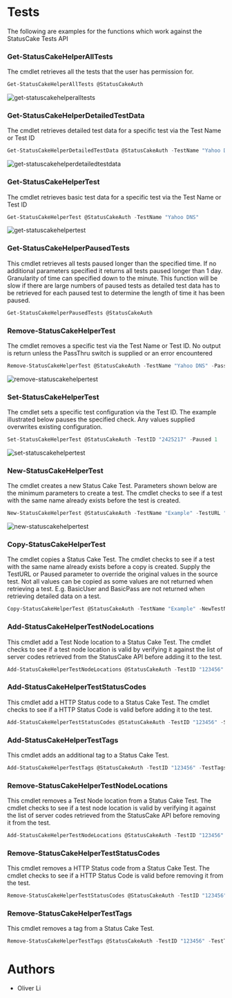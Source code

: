 # Tests

The following are examples for the functions which work against the StatusCake Tests API

### Get-StatusCakeHelperAllTests
The cmdlet retrieves all the tests that the user has permission for.

```powershell
Get-StatusCakeHelperAllTests @StatusCakeAuth
```
![get-statuscakehelperalltests](https://user-images.githubusercontent.com/30263630/29495718-ad4af0d2-85bc-11e7-92c4-320f2c9bebca.PNG)

### Get-StatusCakeHelperDetailedTestData
The cmdlet retrieves detailed test data for a specific test via the Test Name or Test ID

```powershell
Get-StatusCakeHelperDetailedTestData @StatusCakeAuth -TestName "Yahoo DNS"
```
![get-statuscakehelperdetailedtestdata](https://user-images.githubusercontent.com/30263630/29495774-d094e24a-85bd-11e7-8ff4-0a7e263e8cd3.PNG)

### Get-StatusCakeHelperTest
The cmdlet retrieves basic test data for a specific test via the Test Name or Test ID

```powershell
Get-StatusCakeHelperTest @StatusCakeAuth -TestName "Yahoo DNS"
```
![get-statuscakehelpertest](https://user-images.githubusercontent.com/30263630/29495889-fe88432a-85bf-11e7-8ea5-08cc99fc5883.PNG)

### Get-StatusCakeHelperPausedTests
This cmdlet retrieves all tests paused longer than the specified time. If no additional parameters specified it returns all tests paused longer than 1 day. 
Granularity of time can specified down to the minute. This function will be slow if there are large numbers of paused tests as detailed test data has to be
retrieved for each paused test to determine the length of time it has been paused.

```powershell
Get-StatusCakeHelperPausedTests @StatusCakeAuth
```

### Remove-StatusCakeHelperTest
The cmdlet removes a specific test via the Test Name or Test ID. No output is return unless the PassThru switch is supplied or an error encountered

```powershell
Remove-StatusCakeHelperTest @StatusCakeAuth -TestName "Yahoo DNS" -PassThru
```
![remove-statuscakehelpertest](https://user-images.githubusercontent.com/30263630/29495953-c29d1d1c-85c0-11e7-941e-fb100c060ae9.PNG)

### Set-StatusCakeHelperTest
The cmdlet sets a specific test configuration via the Test ID. The example illustrated below pauses the specified check. Any values supplied overwrites existing configuration.

```powershell
Set-StatusCakeHelperTest @StatusCakeAuth -TestID "2425217" -Paused 1
```
![set-statuscakehelpertest](https://user-images.githubusercontent.com/30263630/29495985-4b5557be-85c1-11e7-81db-1cf63c95af06.PNG)

### New-StatusCakeHelperTest
The cmdlet creates a new Status Cake Test. Parameters shown below are the minimum parameters to create a test. The cmdlet checks to see if a test with the same name already exists before the test is created.

```powershell
New-StatusCakeHelperTest @StatusCakeAuth -TestName "Example" -TestURL "https://www.example.com" -CheckRate 300 -TestType HTTP
```
![new-statuscakehelpertest](https://user-images.githubusercontent.com/30263630/29495757-4adfce26-85bd-11e7-8a68-1f8253a91068.PNG)

### Copy-StatusCakeHelperTest
The cmdlet copies a Status Cake Test. The cmdlet checks to see if a test with the same name already exists before a copy is created. Supply the TestURL or Paused parameter to override the original values in the source test. Not all values can be copied as some values are not returned when retrieving a test. E.g. BasicUser and BasicPass are not returned when retrieving detailed data on a test.

```powershell
Copy-StatusCakeHelperTest @StatusCakeAuth -TestName "Example" -NewTestName "Example - Copy" 
```

### Add-StatusCakeHelperTestNodeLocations
This cmdlet add a Test Node location to a Status Cake Test. The cmdlet checks to see if a test node location is valid by verifying it against the list of server codes retrieved from the StatusCake API before adding it to the test.

```powershell
Add-StatusCakeHelperTestNodeLocations @StatusCakeAuth -TestID "123456" -NodeLocations @("EU1","EU2")
```

### Add-StatusCakeHelperTestStatusCodes
This cmdlet add a HTTP Status code to a Status Cake Test. The cmdlet checks to see if a HTTP Status Code is valid before adding it to the test.

```powershell
Add-StatusCakeHelperTestStatusCodes @StatusCakeAuth -TestID "123456" -StatusCodes @("206","207")
```

### Add-StatusCakeHelperTestTags
This cmdlet adds an additional tag to a Status Cake Test.

```powershell
Add-StatusCakeHelperTestTags @StatusCakeAuth -TestID "123456" -TestTags @("Tag1","Tag2")
```

### Remove-StatusCakeHelperTestNodeLocations
This cmdlet removes a Test Node location from a Status Cake Test. The cmdlet checks to see if a test node location is valid by verifying it against the list of server codes retrieved from the StatusCake API before removing it from the test.

```powershell
Add-StatusCakeHelperTestNodeLocations @StatusCakeAuth -TestID "123456" -NodeLocations @("EU1","EU2")
```

### Remove-StatusCakeHelperTestStatusCodes
This cmdlet removes a HTTP Status code from a Status Cake Test. The cmdlet checks to see if a HTTP Status Code is valid before removing it from the test.

```powershell
Remove-StatusCakeHelperTestStatusCodes @StatusCakeAuth -TestID "123456" -StatusCodes @("206","207")
```

### Remove-StatusCakeHelperTestTags
This cmdlet removes a tag from a Status Cake Test.

```powershell
Remove-StatusCakeHelperTestTags @StatusCakeAuth -TestID "123456" -TestTags @("Tag1","Tag2")
```


# Authors
- Oliver Li
